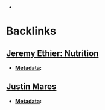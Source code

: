 - 

# Backlinks
## [Jeremy Ethier: Nutrition](<Jeremy Ethier: Nutrition.md>)
- **[Metadata](<Metadata.md>):**

## [Justin Mares](<Justin Mares.md>)
- **[Metadata](<Metadata.md>):**

